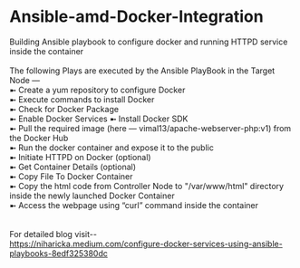 # Ansible-amd-Docker-Integration
Building Ansible playbook to configure docker and running HTTPD service inside the container
<br><br>
The following Plays are executed by the Ansible PlayBook in the Target Node — <br>
➼ Create a yum repository to configure Docker <br>
➼ Execute commands to install Docker <br>
➼ Check for Docker Package <br>
➼ Enable Docker Services
➼ Install Docker SDK <br>
➼ Pull the required image (here — vimal13/apache-webserver-php:v1) from the Docker Hub <br>
➼ Run the docker container and expose it to the public <br>
➼ Initiate HTTPD on Docker (optional) <br>
➼ Get Container Details (optional) <br>
➼ Copy File To Docker Container <br>
➼ Copy the html code from Controller Node to "/var/www/html" directory inside the newly launched Docker Container <br>
➼ Access the webpage using “curl” command inside the container <br>
<br><br>
For detailed blog visit-- 
<br> https://niharicka.medium.com/configure-docker-services-using-ansible-playbooks-8edf325380dc <br>
